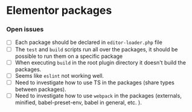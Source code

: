 # Elementor packages

### Open issues
- [ ] Each package should be declared in `editor-loader.php` file
- [ ] The `test` and `build` scripts run all over the packages, it should be possible to run them on a specific package
- [ ] When executing `build` in the root plugin directory it doesn't build the packages.
- [ ] Seems like `eslint` not working well.
- [ ] Need to investigate how to use TS in the packages (share types between packages).
- [ ] Need to investigate how to use `webpack` in the packages (externals, minified, babel-preset-env, babel in general, etc. ).

